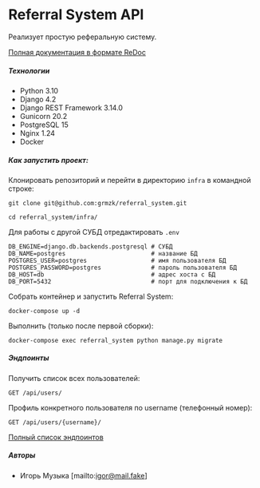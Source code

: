 # **Referral System API**
Реализует простую реферальную систему.

[Полная документация в формате ReDoc](http://93.115.19.207/redoc/)

##### Технологии
- Python 3.10
- Django 4.2
- Django REST Framework 3.14.0
- Gunicorn 20.2
- PostgreSQL 15
- Nginx 1.24
- Docker

##### Как запустить проект:

Клонировать репозиторий и перейти в директорию `infra` в командной строке:

```
git clone git@github.com:grmzk/referral_system.git
```

```
cd referral_system/infra/
```

Для работы с другой СУБД отредактировать `.env`

```
DB_ENGINE=django.db.backends.postgresql # СУБД 
DB_NAME=postgres                        # название БД
POSTGRES_USER=postgres                  # имя пользователя БД
POSTGRES_PASSWORD=postgres              # пароль пользователя БД
DB_HOST=db                              # адрес хоста с БД
DB_PORT=5432                            # порт для подключения к БД
```

Собрать контейнер и запустить Referral System:

```
docker-compose up -d
```


Выполнить (только после первой сборки):

```
docker-compose exec referral_system python manage.py migrate
```

##### Эндпоинты

Получить список всех пользователей:
```
GET /api/users/
```

Профиль конкретного пользователя по username (телефонный номер):
```
GET /api/users/{username}/
```

[Полный список эндпоинтов](http://93.115.19.207/redoc/)

##### Авторы
- Игорь Музыка [mailto:igor@mail.fake]
